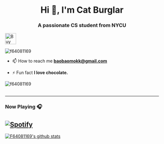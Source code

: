 <h1 align="center">Hi 👋, I'm Cat Burglar</h1>
<h3 align="center">A passionate CS student from NYCU</h3>
<a href='https://ko-fi.com/F1F7BV2LO' target='_blank'><img height='36' style='border:0px;height:36px;' src='https://cdn.ko-fi.com/cdn/kofi4.png?v=3' border='0' alt='Buy Me a Coffee at ko-fi.com' /></a>
<p align="left"> <img src="https://komarev.com/ghpvc/?username=f64081169&label=Profile%20views&color=0e75b6&style=flat" alt="f64081169" /> </p>

- 📫 How to reach me **baobaomokk@gmail.com**

- ⚡ Fun fact **I love chocolate.**

<p><img align="left" src="https://github-readme-stats.vercel.app/api/top-langs?username=f64081169&show_icons=true&locale=en&layout=compact" alt="f64081169" /></p>

<br />
<br />

---

### Now Playing 🎧

[![Spotify](https://github-readme-remake.vercel.app/api/spotify)](https://open.spotify.com/user/31mjpgpaknbt4wayhv3ronjrbsmm?si=38aed0f064e64f2b)
<br/>
---

[![F64081169's github stats](https://github-readme-stats.vercel.app/api?username=F64081169&include_all_commits=true&count_private=true&show_icons=true&line_height=20&title_color=FFFFFF&icon_color=FFFFFF&text_color=FFFFFF&bg_color=0D1117)](https://github.com/anuraghazra/github-readme-stats)

